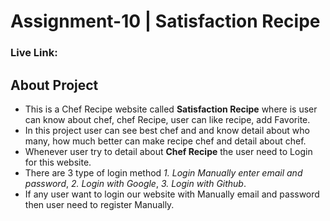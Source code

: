 # Assignment-10 | Satisfaction Recipe

### Live Link: 

## About Project

- This is a Chef Recipe website called **Satisfaction Recipe** where is user can know about chef, chef Recipe, user can like recipe, add Favorite.
- In this project user can see best chef and and know detail about who many, how much better can make recipe chef and detail about chef.
- Whenever user try to detail about **Chef Recipe** the user need to Login for this website.
- There are 3 type of login method *1. Login Manually enter email and password*, *2. Login with Google*, *3. Login with Github*.
- If any user want to login our website with Manually email and password then user need to register Manually.
